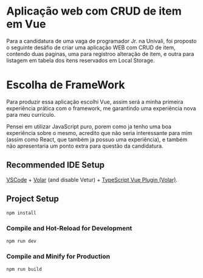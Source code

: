 # Aplicação web com CRUD de item em Vue 

Para a candidatura de uma vaga de programador Jr. na Univali, foi proposto o seguinte desáfio de criar uma aplicação WEB com CRUD de item, contendo duas paginas, uma para registroo alteração de item, e outra para listagem em tabela dos itens reservados em Local Storage. 

# Escolha de FrameWork

Para produzir essa aplicação escolhi Vue, assim será a minha primeira experiência prática com o framework, me garantindo uma experiência nova para meu currículo.

Pensei em utilizar JavaScript puro, porem como ja tenho uma boa experiência sobre o mesmo, acredito que não seria interessante para mim (assim como React, que também ja possuo uma experiência), e também não apresentaria um ponto extra para questão da candidatura. 

## Recommended IDE Setup

[VSCode](https://code.visualstudio.com/) + [Volar](https://marketplace.visualstudio.com/items?itemName=Vue.volar) (and disable Vetur) + [TypeScript Vue Plugin (Volar)](https://marketplace.visualstudio.com/items?itemName=Vue.vscode-typescript-vue-plugin).

## Project Setup

```sh
npm install
```

### Compile and Hot-Reload for Development

```sh
npm run dev
```

### Compile and Minify for Production

```sh
npm run build
```
